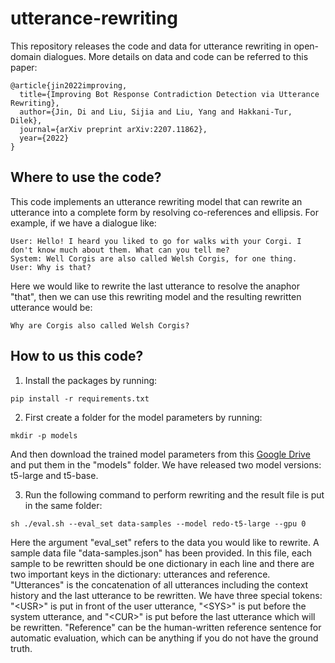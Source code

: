 # utterance-rewriting
This repository releases the code and data for utterance rewriting in open-domain dialogues. More details on data and code can be referred to this paper:

```
@article{jin2022improving,
  title={Improving Bot Response Contradiction Detection via Utterance Rewriting},
  author={Jin, Di and Liu, Sijia and Liu, Yang and Hakkani-Tur, Dilek},
  journal={arXiv preprint arXiv:2207.11862},
  year={2022}
}
```

## Where to use the code?

This code implements an utterance rewriting model that can rewrite an utterance into a complete form by resolving co-references and ellipsis. For example, if we have a dialogue like:

```
User: Hello! I heard you liked to go for walks with your Corgi. I don't know much about them. What can you tell me?         
System: Well Corgis are also called Welsh Corgis, for one thing.		
User: Why is that?
```

Here we would like to rewrite the last utterance to resolve the anaphor "that", then we can use this rewriting model and the resulting rewritten utterance would be: 
```
Why are Corgis also called Welsh Corgis?
```

## How to us this code?

1. Install the packages by running:

```
pip install -r requirements.txt
```

2. First create a folder for the model parameters by running:

```
mkdir -p models
```

And then download the trained model parameters from this [Google Drive](https://drive.google.com/drive/folders/1WJQngW67dBCVdX8AhkZ0nvKticRAca2a?usp=sharing) and put them in the "models" folder. We have released two model versions: t5-large and t5-base. 

3. Run the following command to perform rewriting and the result file is put in the same folder:

```
sh ./eval.sh --eval_set data-samples --model redo-t5-large --gpu 0
```

Here the argument "eval_set" refers to the data you would like to rewrite. A sample data file "data-samples.json" has been provided. In this file, each sample to be rewritten should be one dictionary in each line and there are two important keys in the dictionary: utterances and reference. "Utterances" is the concatenation of all utterances including the context history and the last utterance to be rewritten. We have three special tokens: "\<USR\>" is put in front of the user utterance, "\<SYS\>" is put before the system utterance, and "\<CUR\>" is put before the last utterance which will be rewritten. "Reference" can be the human-written reference sentence for automatic evaluation, which can be anything if you do not have the ground truth.  
